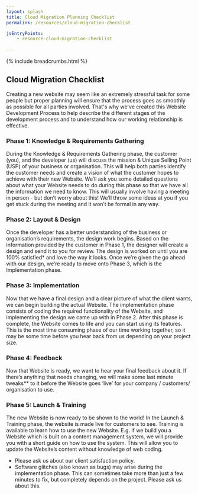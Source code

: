```yaml
---
layout: splash
title: Cloud Migration Planning Checklist
permalink: /resources/cloud-migration-checklist

jsEntryPoints:
    - resource-cloud-migration-checklist
    
---
```


{% include breadcrumbs.html %}

## Cloud Migration Checklist
Creating a new website may seem like an extremely stressful task for some people but proper planning will ensure that the process goes as smoothly as possible for all parties involved. That's why we've created this Website Development Process to help describe the different stages of the development process and to understand how our working relationship is effective. 

### Phase 1: Knowledge & Requirements Gathering
During the Knowledge & Requirements Gathering phase, the customer (you), and the developer (us) will discuss the mission & Unique Selling Point (USP) of your business or organisation. This will help both parties identify the customer needs and create a vision of what the customer hopes to achieve with their new Website. We’ll ask you some detailed questions about what your Website needs to do during this phase so that we have all the information we need to know. This will usually involve having a meeting in person - but don’t worry about this! We’ll throw some ideas at you if you get stuck during the meeting and it won’t be formal in any way.

### Phase 2: Layout & Design
Once the developer has a better understanding of the business or organisation’s requirements, the design work begins. Based on the information provided by the customer in Phase 1, the designer will create a design and send it to you for review. The design is worked on until you are 100% satisfied* and love the way it looks. Once we’re given the go ahead with our design, we’re ready to move onto Phase 3, which is the Implementation phase.

### Phase 3: Implementation
Now that we have a final design and a clear picture of what the client wants, we can begin building the actual Website. The implementation phase consists of coding the required functionality of the Website, and implementing the design we came up with in Phase 2. 
After this phase is complete, the Website comes to life and you can start using its features. This is the most time consuming phase of our time working together, so it may be some time before you hear back from us depending on your project size.

### Phase 4: Feedback 
Now that Website is ready, we want to hear your final feedback about it. If there’s anything that needs changing, we will make some last minute tweaks** to it before the Website goes ‘live’ for your company / customers/ organisation to use.

### Phase 5: Launch & Training
The new Website is now ready to be shown to the world! In the Launch & Training phase, the website is made live for customers to see. Training is available to learn how to use the new Website. E.g. if we build you a Website which is built on a content management system, we will provide you with a short guide on how to use the system. This will allow you to update the Website’s content without knowledge of web coding.

* Please ask us about our client satisfaction policy.
* Software glitches (also known as bugs) may arise during the implementation phase. This can sometimes take more than just a few minutes to fix, but completely depends on the project. Please ask us about this.